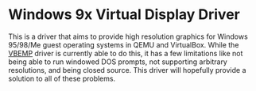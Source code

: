 # Windows 9x Virtual Display Driver

This is a driver that aims to provide high resolution graphics for Windows 95/98/Me guest operating systems in QEMU and VirtualBox. While the [VBEMP](https://bearwindows.zcm.com.au/vbe9x.htm) driver is currently able to do this, it has a few limitations like not being able to run windowed DOS prompts, not supporting arbitrary resolutions, and being closed source. This driver will hopefully provide a solution to all of these problems.
